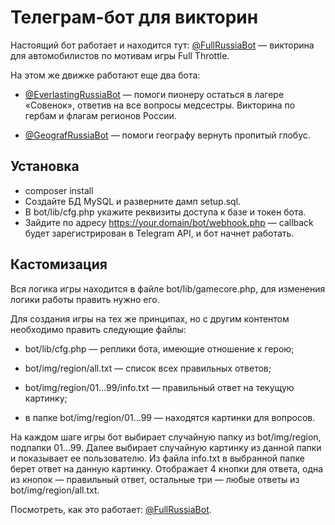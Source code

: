 # Телеграм-бот для викторин

Настоящий бот работает и находится тут: [@FullRussiaBot](https://t.me/FullRussiaBot) — викторина для автомобилистов по мотивам игры Full Throttle.

На этом же движке работают еще два бота:

+ [@EverlastingRussiaBot](https://t.me/EverlastingRussiaBot) — помоги пионеру остаться в лагере «Совенок», ответив на все вопросы медсестры. Викторина по гербам и флагам регионов России.

+ [@GeografRussiaBot](https://t.me/GeografRussiaBot) — помоги географу вернуть пропитый глобус.

## Установка

+ composer install
+ Создайте БД MySQL и разверните дамп setup.sql.
+ В bot/lib/cfg.php укажите реквизиты доступа к базе и токен бота.
+ Зайдите по адресу https://your.domain/bot/webhook.php — callback будет зарегистрирован в Telegram API, и бот начнет работать.

## Кастомизация

Вся логика игры находится в файле bot/lib/gamecore.php, для изменения логики работы править нужно его.

Для создания игры на тех же принципах, но с другим контентом необходимо править следующие файлы:

+ bot/lib/cfg.php — реплики бота, имеющие отношение к герою;

+ bot/img/region/all.txt — список всех правильных ответов;

+ bot/img/region/01...99/info.txt — правильный ответ на текущую картинку;

+ в папке bot/img/region/01...99 — находятся картинки для вопросов.

На каждом шаге игры бот выбирает случайную папку из bot/img/region, подпапки 01...99. Далее выбирает случайную картинку из данной папки и показывает ее пользователю. Из файла info.txt в выбранной папке берет ответ на данную картинку. Отображает 4 кнопки для ответа, одна из кнопок — правильный ответ, остальные три — любые ответы из bot/img/region/all.txt.

Посмотреть, как это работает: [@FullRussiaBot](https://t.me/FullRussiaBot).
